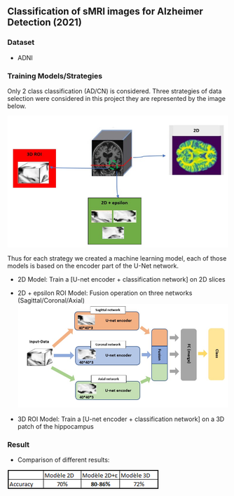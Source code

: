 ## Classification of sMRI images for Alzheimer Detection (2021)

### **Dataset**
- ADNI
### **Training Models/Strategies**
Only 2 class classification (AD/CN) is considered.
Three strategies of data selection were considered in this project they are represented by the image below.

![alt text](./images/summary.jpg)

Thus for each strategy we created a machine learning model, each of those models is based on the encoder part of the U-Net network.

 - 2D Model: Train a [U-net encoder + classification network] on 2D slices 
 
 - 2D + epsilon ROI Model: Fusion operation on three networks (Sagittal/Coronal/Axial) 
   ![alt text](./images/2D+epsilon.jpg)
   
 - 3D ROI Model: Train a [U-net encoder + classification network] on a 3D patch of the hippocampus  

### **Result**  
- Comparison of different results:

![alt text](./images/accuracy_table.png)
